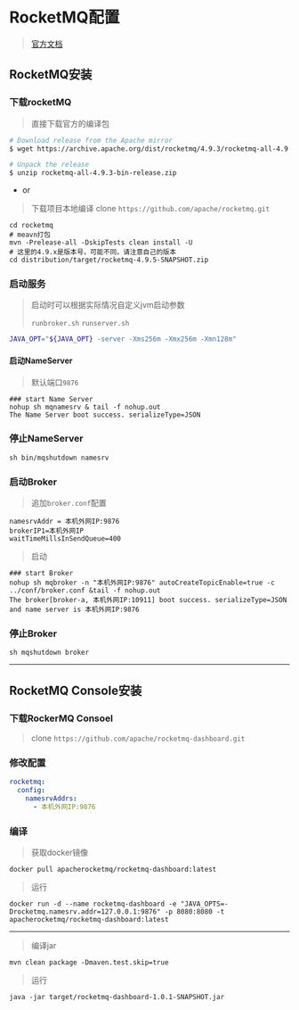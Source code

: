 # RocketMQ配置

> [官方文档](https://rocketmq-1.gitbook.io/rocketmq-connector/)



## RocketMQ安装

### 下载rocketMQ

> 直接下载官方的编译包

```sh
# Download release from the Apache mirror
$ wget https://archive.apache.org/dist/rocketmq/4.9.3/rocketmq-all-4.9.3-bin-release.zip

# Unpack the release
$ unzip rocketmq-all-4.9.3-bin-release.zip
```

- or

> 下载项目本地编译 clone `https://github.com/apache/rocketmq.git`

```shell
cd rocketmq
# meavn打包
mvn -Prelease-all -DskipTests clean install -U
# 这里的4.9.x是版本号，可能不同，请注意自己的版本
cd distribution/target/rocketmq-4.9.5-SNAPSHOT.zip
```



### 启动服务

> 启动时可以根据实际情况自定义jvm启动参数
>
> `runbroker.sh` `runserver.sh`

```sh
JAVA_OPT="${JAVA_OPT} -server -Xms256m -Xmx256m -Xmn128m"
```



#### 启动NameServer

> 默认端口`9876`

```shell
### start Name Server
nohup sh mqnamesrv & tail -f nohup.out
The Name Server boot success. serializeType=JSON
```



### 停止NameServer

```
sh bin/mqshutdown namesrv
```



### 启动Broker

> 追加`broker.conf`配置

```
namesrvAddr = 本机外网IP:9876
brokerIP1=本机外网IP
waitTimeMillsInSendQueue=400
```

> 启动

```shell
### start Broker
nohup sh mqbroker -n "本机外网IP:9876" autoCreateTopicEnable=true -c ../conf/broker.conf &tail -f nohup.out
The broker[broker-a, 本机外网IP:10911] boot success. serializeType=JSON and name server is 本机外网IP:9876
```



### 停止Broker

```
sh mqshutdown broker
```



---

## RocketMQ Console安装



### 下载RockerMQ Consoel

> clone `https://github.com/apache/rocketmq-dashboard.git`



### 修改配置

```yaml
rocketmq:
  config:
    namesrvAddrs:
      - 本机外网IP:9876
```



### 编译

> 获取docker镜像

```shell
docker pull apacherocketmq/rocketmq-dashboard:latest
```

> 运行

```shell
docker run -d --name rocketmq-dashboard -e "JAVA_OPTS=-Drocketmq.namesrv.addr=127.0.0.1:9876" -p 8080:8080 -t apacherocketmq/rocketmq-dashboard:latest
```

---

> 编译jar

```shell
mvn clean package -Dmaven.test.skip=true
```

> 运行

```shell
java -jar target/rocketmq-dashboard-1.0.1-SNAPSHOT.jar
```